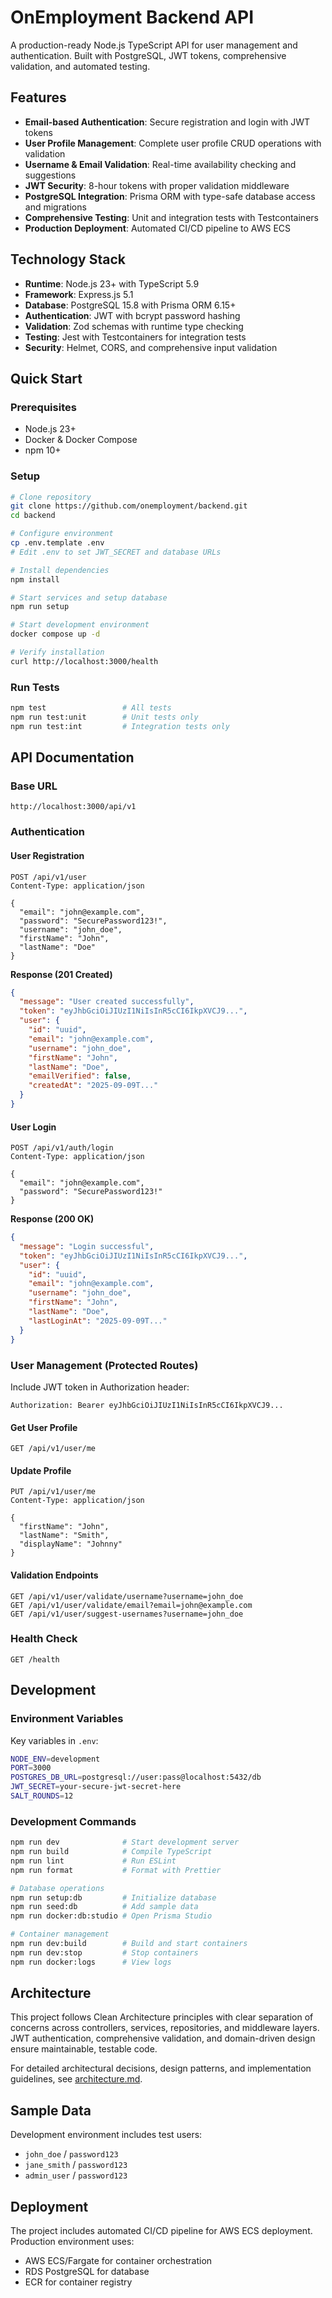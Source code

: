 # OnEmployment Backend API

A production-ready Node.js TypeScript API for user management and authentication. Built with PostgreSQL, JWT tokens, comprehensive validation, and automated testing.

## Features

- **Email-based Authentication**: Secure registration and login with JWT tokens
- **User Profile Management**: Complete user profile CRUD operations with validation
- **Username & Email Validation**: Real-time availability checking and suggestions
- **JWT Security**: 8-hour tokens with proper validation middleware
- **PostgreSQL Integration**: Prisma ORM with type-safe database access and migrations
- **Comprehensive Testing**: Unit and integration tests with Testcontainers
- **Production Deployment**: Automated CI/CD pipeline to AWS ECS

## Technology Stack

- **Runtime**: Node.js 23+ with TypeScript 5.9
- **Framework**: Express.js 5.1
- **Database**: PostgreSQL 15.8 with Prisma ORM 6.15+
- **Authentication**: JWT with bcrypt password hashing
- **Validation**: Zod schemas with runtime type checking
- **Testing**: Jest with Testcontainers for integration tests
- **Security**: Helmet, CORS, and comprehensive input validation

## Quick Start

### Prerequisites

- Node.js 23+
- Docker & Docker Compose
- npm 10+

### Setup

```bash
# Clone repository
git clone https://github.com/onemployment/backend.git
cd backend

# Configure environment
cp .env.template .env
# Edit .env to set JWT_SECRET and database URLs

# Install dependencies
npm install

# Start services and setup database
npm run setup

# Start development environment
docker compose up -d

# Verify installation
curl http://localhost:3000/health
```

### Run Tests

```bash
npm test                 # All tests
npm run test:unit        # Unit tests only
npm run test:int         # Integration tests only
```

## API Documentation

### Base URL

```
http://localhost:3000/api/v1
```

### Authentication

#### User Registration

```http
POST /api/v1/user
Content-Type: application/json

{
  "email": "john@example.com",
  "password": "SecurePassword123!",
  "username": "john_doe",
  "firstName": "John",
  "lastName": "Doe"
}
```

**Response (201 Created)**

```json
{
  "message": "User created successfully",
  "token": "eyJhbGciOiJIUzI1NiIsInR5cCI6IkpXVCJ9...",
  "user": {
    "id": "uuid",
    "email": "john@example.com",
    "username": "john_doe",
    "firstName": "John",
    "lastName": "Doe",
    "emailVerified": false,
    "createdAt": "2025-09-09T..."
  }
}
```

#### User Login

```http
POST /api/v1/auth/login
Content-Type: application/json

{
  "email": "john@example.com",
  "password": "SecurePassword123!"
}
```

**Response (200 OK)**

```json
{
  "message": "Login successful",
  "token": "eyJhbGciOiJIUzI1NiIsInR5cCI6IkpXVCJ9...",
  "user": {
    "id": "uuid",
    "email": "john@example.com",
    "username": "john_doe",
    "firstName": "John",
    "lastName": "Doe",
    "lastLoginAt": "2025-09-09T..."
  }
}
```

### User Management (Protected Routes)

Include JWT token in Authorization header:

```http
Authorization: Bearer eyJhbGciOiJIUzI1NiIsInR5cCI6IkpXVCJ9...
```

#### Get User Profile

```http
GET /api/v1/user/me
```

#### Update Profile

```http
PUT /api/v1/user/me
Content-Type: application/json

{
  "firstName": "John",
  "lastName": "Smith",
  "displayName": "Johnny"
}
```

#### Validation Endpoints

```http
GET /api/v1/user/validate/username?username=john_doe
GET /api/v1/user/validate/email?email=john@example.com
GET /api/v1/user/suggest-usernames?username=john_doe
```

### Health Check

```http
GET /health
```

## Development

### Environment Variables

Key variables in `.env`:

```bash
NODE_ENV=development
PORT=3000
POSTGRES_DB_URL=postgresql://user:pass@localhost:5432/db
JWT_SECRET=your-secure-jwt-secret-here
SALT_ROUNDS=12
```

### Development Commands

```bash
npm run dev              # Start development server
npm run build            # Compile TypeScript
npm run lint             # Run ESLint
npm run format           # Format with Prettier

# Database operations
npm run setup:db         # Initialize database
npm run seed:db          # Add sample data
npm run docker:db:studio # Open Prisma Studio

# Container management
npm run dev:build        # Build and start containers
npm run dev:stop         # Stop containers
npm run docker:logs      # View logs
```

## Architecture

This project follows Clean Architecture principles with clear separation of concerns across controllers, services, repositories, and middleware layers. JWT authentication, comprehensive validation, and domain-driven design ensure maintainable, testable code.

For detailed architectural decisions, design patterns, and implementation guidelines, see [architecture.md](./architecture.md).

## Sample Data

Development environment includes test users:

- `john_doe` / `password123`
- `jane_smith` / `password123`
- `admin_user` / `password123`

## Deployment

The project includes automated CI/CD pipeline for AWS ECS deployment. Production environment uses:

- AWS ECS/Fargate for container orchestration
- RDS PostgreSQL for database
- ECR for container registry

